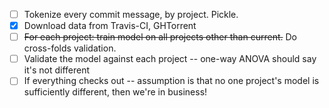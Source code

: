  - [ ] Tokenize every commit message, by project. Pickle.
 - [x] Download data from Travis-CI, GHTorrent
 - [ ] ~~For each project: train model on all projects other than
        current.~~ Do cross-folds validation.
 - [ ] Validate the model against each project -- one-way ANOVA should
       say it's not different
 - [ ] If everything checks out -- assumption is that no one project's
       model is sufficiently different, then we're in business! 
